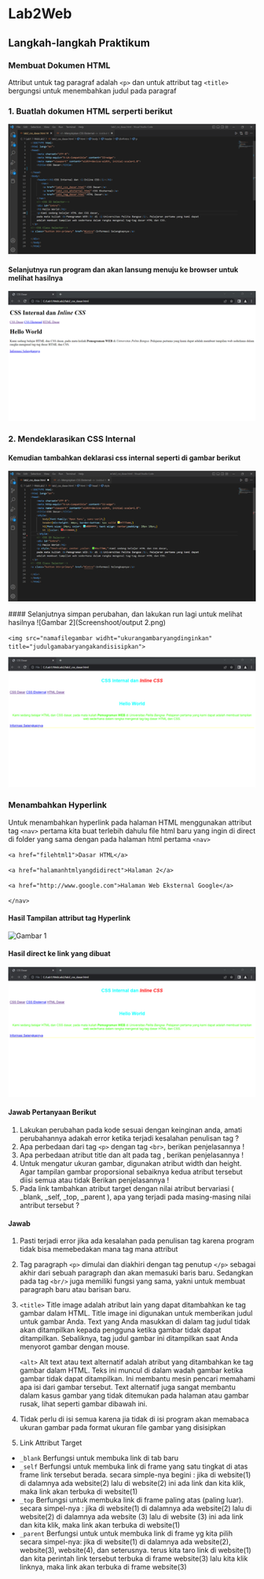 # Lab2Web
## Langkah-langkah Praktikum

### Membuat Dokumen HTML
Attribut untuk tag paragraf adalah `<p>` dan untuk attribut tag `<title>` bergungsi untuk menembahkan judul pada paragraf

### 1. Buatlah dokumen HTML serperti berikut

![Gambar 1](Screenshoot/CSS1.png)
<p>
<p>

#### Selanjutnya run program dan akan lansung menuju ke browser untuk melihat hasilnya
![Gambar 1](Screenshoot/output2.png)
<p>
<p>

### 2.  Mendeklarasikan CSS Internal
#### Kemudian tambahkan deklarasi css internal seperti di gambar berikut
<p>
<p>

![Gambar 2](Screenshoot/Cssdasar.png)
<p>
<p>
#### Selanjutnya simpan perubahan, dan lakukan run lagi untuk melihat hasilnya
![Gambar 2](Screenshoot/output 2.png)


`<img src="namafilegambar widht="ukurangambaryangdinginkan" title="judulgamabaryangakandisisipkan">`

![Gambar 1](Screenshoot/output5.png)

### Menambahkan Hyperlink
Untuk menambahkan hyperlink pada halaman HTML menggunakan attribut tag `<nav>` pertama kita buat terlebih dahulu file html baru yang ingin di direct di folder yang sama dengan pada halaman html pertama
`<nav>` 

`<a href="filehtml1">Dasar HTML</a>`

`<a href="halamanhtmlyangdidirect">Halaman 2</a>`

`<a href="http://www.google.com">Halaman Web Eksternal Google</a>`

`</nav>`

#### Hasil Tampilan attribut tag Hyperlink
![Gambar 1](Screenshoot/output3.png)

#### Hasil direct ke link yang dibuat
![Gambar 1](Screenshoot/output4.png)

#### Jawab Pertanyaan Berikut
1. Lakukan perubahan pada kode sesuai dengan keinginan anda, amati perubahannya adakah error ketika terjadi kesalahan penulisan tag ?
2. Apa perbedaan dari tag `<p>` dengan tag `<br>`, berikan penjelasannya !
3. Apa perbedaan atribut title dan alt pada tag <img>, berikan penjelasannya !
4. Untuk mengatur ukuran gambar, digunakan atribut width dan height. Agar tampilan gambar proporsional sebaiknya kedua atribut tersebut diisi semua atau tidak Berikan penjelasannya !
5. Pada link tambahkan atribut target dengan nilai atribut bervariasi ( _blank, _self, _top, _parent ), apa yang terjadi pada masing-masing nilai antribut tersebut ?

#### Jawab
1. Pasti terjadi error jika ada kesalahan pada penulisan tag karena program tidak bisa memebedakan mana tag mana attribut

2. Tag paragraph `<p>` dimulai dan diakhiri dengan tag penutup `</p>` sebagai akhir dari sebuah paragraph dan akan memasuki baris baru. Sedangkan pada tag `<br/>` juga memiliki fungsi yang sama, yakni untuk membuat paragraph baru atau barisan baru.

3. `<title>` Title image adalah atribut lain yang dapat ditambahkan ke tag gambar dalam HTML. Title image ini digunakan untuk memberikan judul untuk gambar Anda. Text yang Anda masukkan di dalam tag judul tidak akan ditampilkan kepada pengguna ketika gambar tidak dapat ditampilkan. Sebaliknya, tag judul gambar ini ditampilkan saat Anda menyorot gambar dengan mouse.

    `<alt>` Alt text atau text alternatif adalah atribut yang ditambahkan ke tag gambar dalam HTML. Teks ini muncul di dalam wadah gambar ketika gambar tidak dapat ditampilkan. Ini membantu mesin pencari memahami apa isi dari gambar tersebut. Text alternatif juga sangat membantu dalam kasus gambar yang tidak ditemukan pada halaman atau gambar rusak, lihat seperti gambar dibawah ini.

4. Tidak perlu di isi semua karena jia tidak di isi program akan memabaca ukuran gambar pada format ukuran file gambar yang disisipkan

5. Link Attribut Target
- `_blank` Berfungsi untuk membuka link di tab baru
- `_self` Berfungsi untuk membuka link di frame yang satu tingkat di atas frame link tersebut berada.
secara simple-nya begini :
jika di website(1) di dalamnya ada website(2) lalu di website(2) ini ada link dan kita klik, maka link akan terbuka di website(1)
- `_top` Berfungsi untuk membuka link di frame paling atas (paling luar).
secara simpel-nya :
jika di website(1) di dalamnya ada website(2) lalu di website(2) di dalamnya ada website (3) lalu di website (3) ini ada link dan kita klik, maka link akan terbuka di website(1)
- `_parent` Berfungsi untuk untuk membuka link di frame yg kita pilih
secara simpel-nya:
jika di website(1) di dalamnya ada website(2), website(3), website(4), dan seterusnya. terus kita taro link di website(1) dan kita perintah link tersebut terbuka di frame website(3) lalu kita klik linknya, maka link akan terbuka di frame website(3)